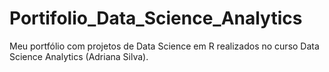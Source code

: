 # Portifolio_Data_Science_Analytics
Meu portfólio com projetos de Data Science em R realizados no curso Data Science Analytics (Adriana Silva).
